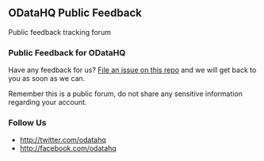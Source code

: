 ## ODataHQ Public Feedback

Public feedback tracking forum

### Public Feedback for ODataHQ

Have any feedback for us? [File an issue on this repo](https://github.com/odatahq/Feedback/issues/new) and we will get back to you as soon as we can.

Remember this is a public forum, do not share any sensitive information regarding your account.

### Follow Us

+ http://twitter.com/odatahq
+ http://facebook.com/odatahq

